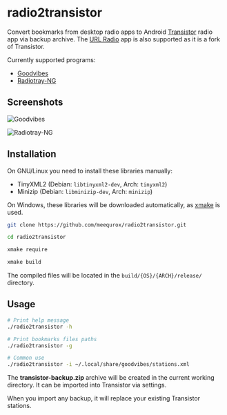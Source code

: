 # radio2transistor

Convert bookmarks from desktop radio apps to Android [Transistor](https://codeberg.org/y20k/transistor) radio app via backup archive. The [URL Radio](https://github.com/jamal2362/URL-Radio) app is also supported as it is a fork of Transistor.

Currently supported programs:

- [Goodvibes](https://gitlab.com/goodvibes/goodvibes)
- [Radiotray-NG](https://github.com/ebruck/radiotray-ng)

## Screenshots

![Goodvibes](https://i.ibb.co/kx5wXJK/preview.png)

![Radiotray-NG](https://i.ibb.co/2gRXCKW/preview.png)

## Installation

On GNU/Linux you need to install these libraries manually:

- TinyXML2 (Debian: `libtinyxml2-dev`, Arch: `tinyxml2`)
- Minizip (Debian: `libminizip-dev`, Arch: `minizip`)

On Windows, these libraries will be downloaded automatically, as [xmake](https://xmake.io/#/guide/installation) is used.

```bash
git clone https://github.com/meequrox/radio2transistor.git

cd radio2transistor

xmake require

xmake build
```

The compiled files will be located in the `build/{OS}/{ARCH}/release/` directory.

## Usage

```bash
# Print help message
./radio2transistor -h

# Print bookmarks files paths
./radio2transistor -g

# Common use
./radio2transistor -i ~/.local/share/goodvibes/stations.xml
```

The __transistor-backup.zip__ archive will be created in the current working directory. It can be imported into Transistor via settings.

When you import any backup, it will replace your existing Transistor stations.
